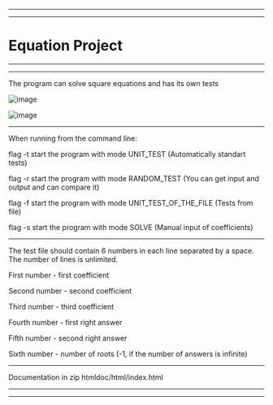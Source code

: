 -----------------------------------------------------------------------------------------------------------
-----------------------------------------------------------------------------------------------------------

# Equation Project

-----------------------------------------------------------------------------------------------------------
-----------------------------------------------------------------------------------------------------------

The program can solve square equations and has its own tests

![image](https://user-images.githubusercontent.com/112069471/186616474-fe5e3766-0de6-4404-9a73-a41edbece475.png)

![image](https://user-images.githubusercontent.com/112069471/186616811-61d6e902-3143-4dd2-b817-2d26fbba3f24.png)


-----------------------------------------------------------------------------------------------------------

When running from the command line:

flag -t start the program with mode UNIT_TEST (Automatically standart tests)

flag -r start the program with mode RANDOM_TEST (You can get input and output and can compare it)

flag -f start the program with mode UNIT_TEST_OF_THE_FILE (Tests from file)

flag -s start the program with mode SOLVE (Manual input of coefficients)

-----------------------------------------------------------------------------------------------------------

The test file should contain 6 numbers in each line separated by a space. The number of lines is unlimited.

First number - first coefficient

Second number - second coefficient

Third number - third coefficient

Fourth number - first right answer

Fifth number - second right answer

Sixth number - number of roots (-1, if the number of answers is infinite) 

-----------------------------------------------------------------------------------------------------------

Documentation in zip htmldoc/html/index.html

-----------------------------------------------------------------------------------------------------------
-----------------------------------------------------------------------------------------------------------
